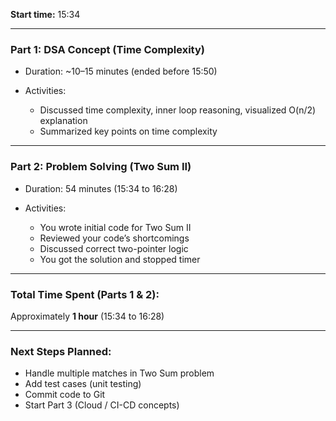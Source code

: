 **Start time:** 15:34

---

### Part 1: DSA Concept (Time Complexity)

* Duration: \~10–15 minutes (ended before 15:50)
* Activities:

  * Discussed time complexity, inner loop reasoning, visualized O(n/2) explanation
  * Summarized key points on time complexity

---

### Part 2: Problem Solving (Two Sum II)

* Duration: 54 minutes (15:34 to 16:28)
* Activities:

  * You wrote initial code for Two Sum II
  * Reviewed your code’s shortcomings
  * Discussed correct two-pointer logic
  * You got the solution and stopped timer

---

### Total Time Spent (Parts 1 & 2):

Approximately **1 hour** (15:34 to 16:28)

---

### Next Steps Planned:

* Handle multiple matches in Two Sum problem
* Add test cases (unit testing)
* Commit code to Git
* Start Part 3 (Cloud / CI-CD concepts)
